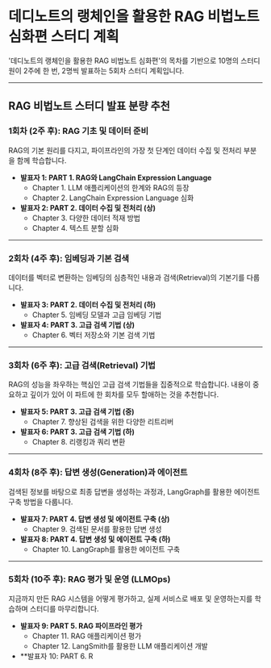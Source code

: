 # 데디노트의 랭체인을 활용한 RAG 비법노트 심화편 스터디 계획

'데디노트의 랭체인을 활용한 RAG 비법노트 심화편'의 목차를 기반으로 10명의 스터디원이 2주에 한 번, 2명씩 발표하는 5회차 스터디 계획입니다.

---

## RAG 비법노트 스터디 발표 분량 추천

### **1회차 (2주 후): RAG 기초 및 데이터 준비**
RAG의 기본 원리를 다지고, 파이프라인의 가장 첫 단계인 데이터 수집 및 전처리 부분을 함께 학습합니다.

* **발표자 1: PART 1. RAG와 LangChain Expression Language**
    * Chapter 1. LLM 애플리케이션의 한계와 RAG의 등장
    * Chapter 2. LangChain Expression Language 심화
* **발표자 2: PART 2. 데이터 수집 및 전처리 (상)**
    * Chapter 3. 다양한 데이터 적재 방법
    * Chapter 4. 텍스트 분할 심화

---

### **2회차 (4주 후): 임베딩과 기본 검색**
데이터를 벡터로 변환하는 임베딩의 심층적인 내용과 검색(Retrieval)의 기본기를 다룹니다.

* **발표자 3: PART 2. 데이터 수집 및 전처리 (하)**
    * Chapter 5. 임베딩 모델과 고급 임베딩 기법
* **발표자 4: PART 3. 고급 검색 기법 (상)**
    * Chapter 6. 벡터 저장소와 기본 검색 기법

---

### **3회차 (6주 후): 고급 검색(Retrieval) 기법**
RAG의 성능을 좌우하는 핵심인 고급 검색 기법들을 집중적으로 학습합니다. 내용이 중요하고 깊이가 있어 이 파트에 한 회차를 모두 할애하는 것을 추천합니다.

* **발표자 5: PART 3. 고급 검색 기법 (중)**
    * Chapter 7. 향상된 검색을 위한 다양한 리트리버
* **발표자 6: PART 3. 고급 검색 기법 (하)**
    * Chapter 8. 리랭킹과 쿼리 변환

---

### **4회차 (8주 후): 답변 생성(Generation)과 에이전트**
검색된 정보를 바탕으로 최종 답변을 생성하는 과정과, LangGraph를 활용한 에이전트 구축 방법을 다룹니다.

* **발표자 7: PART 4. 답변 생성 및 에이전트 구축 (상)**
    * Chapter 9. 검색된 문서를 활용한 답변 생성
* **발표자 8: PART 4. 답변 생성 및 에이전트 구축 (하)**
    * Chapter 10. LangGraph를 활용한 에이전트 구축

---

### **5회차 (10주 후): RAG 평가 및 운영 (LLMOps)**
지금까지 만든 RAG 시스템을 어떻게 평가하고, 실제 서비스로 배포 및 운영하는지를 학습하며 스터디를 마무리합니다.

* **발표자 9: PART 5. RAG 파이프라인 평가**
    * Chapter 11. RAG 애플리케이션 평가
    * Chapter 12. LangSmith를 활용한 LLM 애플리케이션 개발
* **발표자 10: PART 6. R
